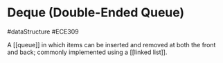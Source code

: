 # Deque (Double-Ended Queue)
#dataStructure #ECE309 

A [[queue]] in which items can be inserted and removed at both the front and back; commonly implemented using a [[linked list]].